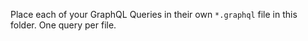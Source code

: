 Place each of your GraphQL Queries in their own `*.graphql` file in this folder. One query per file.
